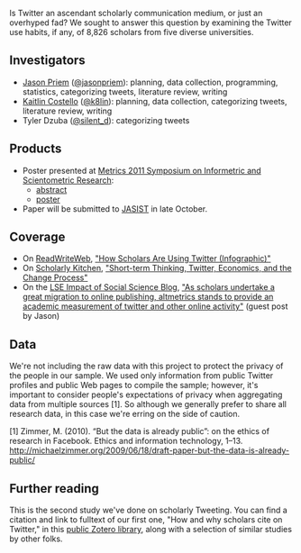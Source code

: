 Is Twitter an ascendant scholarly communication medium, or just an overhyped fad? We sought to answer this question by examining the Twitter use habits, if any, of 8,826 scholars from five diverse universities.

Investigators
-------------

* [Jason Priem](http://jasonpriem.com) ([@jasonpriem](http://twitter.com/jasonpriem)): planning, data collection, programming, statistics, categorizing tweets, literature review, writing
* [Kaitlin Costello](http://k8lin.com) ([@k8lin](http://twitter.com/k8lin)): planning, data collection, categorizing tweets, literature review, writing
* Tyler Dzuba ([@silent_d](http://twitter.com/silent_d)): categorizing tweets

Products
--------

* Poster presented at [Metrics 2011 Symposium on Informetric and Scientometric Research](http://www.asis.org/SIG/SIGMET/metrics2011.html): 
    * [abstract](http://jasonpriem.com/self-archived/twitter-scholars-poster-abstract.pdf) 
    * [poster](http://jasonpriem.com/self-archived/5uni-poster.png)
* Paper will be submitted to [JASIST](http://www.asis.org/jasist.html) in late October.

Coverage
--------

* On [ReadWriteWeb](http://www.readwriteweb.com/), ["How Scholars Are Using Twitter (Infographic)"](http://www.readwriteweb.com/archives/how_scholars_are_using_twitter_infographic.php)
* On [Scholarly Kitchen](scholarlykitchen.sspnet.org), ["Short-term Thinking, Twitter, Economics, and the Change Process"](http://scholarlykitchen.sspnet.org/2011/10/13/short-term-thinking-twitter-economics-and-the-change-process/)
* On the [LSE Impact of Social Science Blog](http://blogs.lse.ac.uk/impactofsocialsciences/), ["As scholars undertake a great migration to online publishing, altmetrics stands to provide an academic measurement of twitter and other online activity"](http://blogs.lse.ac.uk/impactofsocialsciences/2011/11/21/altmetrics-twitter/) (guest post by Jason)


Data
----

We're not including the raw data with this project to protect the privacy of the people in our sample. We used only information from public Twitter profiles and public Web pages to compile the sample; however, it's important to consider people's expectations of privacy when aggregating data from multiple sources [1]. So although we generally prefer to share all research data, in this case we're erring on the side of caution.

[1] Zimmer, M. (2010). “But the data is already public”: on the ethics of research in Facebook. Ethics and information technology, 1–13. http://michaelzimmer.org/2009/06/18/draft-paper-but-the-data-is-already-public/

Further reading
---------------

This is the second study we've done on scholarly Tweeting. You can find a citation and link to fulltext of our first one, "How and why scholars cite on Twitter," in this [public Zotero library](https://www.zotero.org/groups/twitter_for_scholarship/items), along with a selection of similar studies by other folks.

